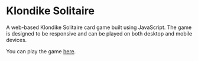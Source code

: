# Klondike Solitaire

A web-based Klondike Solitaire card game built using JavaScript. The game is designed to be responsive and can be played on both desktop and mobile devices.

You can play the game  [here](https://bezumie.com/klondike).

